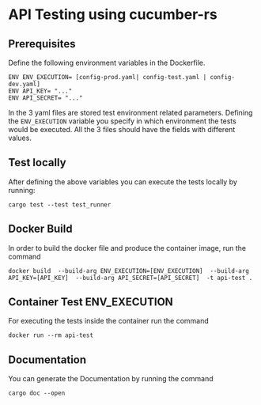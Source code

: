 # API Testing using cucumber-rs

## Prerequisites

Define the following environment variables in the Dockerfile.

```
ENV ENV_EXECUTION= [config-prod.yaml| config-test.yaml | config-dev.yaml]
ENV API_KEY= "..."
ENV API_SECRET= "..."
```

In the 3 yaml files are stored test environment related parameters. Defining the `ENV_EXECUTION` variable you specify in which environment the tests would be executed. All the 3 files should have the fields with different values.

## Test locally

After defining the above variables you can execute the tests locally by running:

```
cargo test --test test_runner
```

## Docker Build

In order to build the docker file and produce the container image,  run the command

```
docker build  --build-arg ENV_EXECUTION=[ENV_EXECUTION]  --build-arg API_KEY=[API_KEY]  --build-arg API_SECRET=[API_SECRET]  -t api-test .
```

## Container Test ENV_EXECUTION

For executing the tests inside the container run the command

```
docker run --rm api-test
```

## Documentation

You can generate the Documentation by running the command

```
cargo doc --open
```
